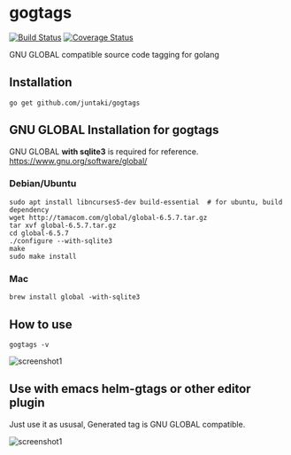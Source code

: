 # gogtags

[![Build Status](https://travis-ci.org/juntaki/gogtags.svg?branch=master)](https://travis-ci.org/juntaki/gogtags)
[![Coverage Status](https://coveralls.io/repos/github/juntaki/gogtags/badge.svg?branch=master)](https://coveralls.io/github/juntaki/gogtags?branch=master)

GNU GLOBAL compatible source code tagging for golang

## Installation

~~~
go get github.com/juntaki/gogtags
~~~

## GNU GLOBAL Installation for gogtags

GNU GLOBAL **with sqlite3** is required for reference.
https://www.gnu.org/software/global/

### Debian/Ubuntu
~~~
sudo apt install libncurses5-dev build-essential  # for ubuntu, build dependency
wget http://tamacom.com/global/global-6.5.7.tar.gz
tar xvf global-6.5.7.tar.gz
cd global-6.5.7
./configure --with-sqlite3
make
sudo make install
~~~

### Mac

~~~
brew install global -with-sqlite3
~~~

## How to use

~~~
gogtags -v
~~~

![screenshot1](https://github.com/juntaki/gogtags/blob/master/gogtags_screenshot1.gif?raw=true)


## Use with emacs helm-gtags or other editor plugin

Just use it as ususal, Generated tag is GNU GLOBAL compatible.

![screenshot1](https://github.com/juntaki/gogtags/blob/master/gogtags_screenshot2.gif?raw=true)
